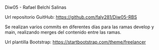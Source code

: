 Diw05 - Rafael Belchí Salinas

Url repositorio GuitHub:
https://github.com/faly281/Diw05-RBS

Se realizan varios commits en diferentes días para las ramas develop y main, realizando merges del contenido entre las ramas.

Url plantilla Bootstrap:
https://startbootstrap.com/theme/freelancer
